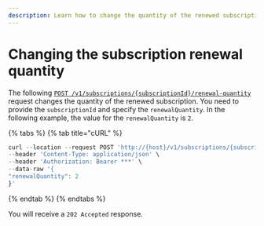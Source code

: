 ```yaml
---
description: Learn how to change the quantity of the renewed subscription.
---
```


# Changing the subscription renewal quantity

The following [`POST /v1/subscriptions/{subscriptionId}/renewal-quantity`](https://www.digitalriver.com/docs/commerce-api-reference/#operation/changeSubscriptionRenewalQuantity) request changes the quantity of the renewed subscription. You need to provide the `subscriptionId` and specify the `renewalQuantity`. In the following example, the value for the `renewalQuantity` is `2`.

{% tabs %}
{% tab title="cURL" %}
```javascript
curl --location --request POST 'http://{host}/v1/subscriptions/{subscriptionId}/renewal-quantity' \
--header 'Content-Type: application/json' \
--header 'Authorization: Bearer ***' \
--data-raw '{
"renewalQuantity": 2
}'
```
{% endtab %}
{% endtabs %}

You will receive a `202 Accepted` response.
